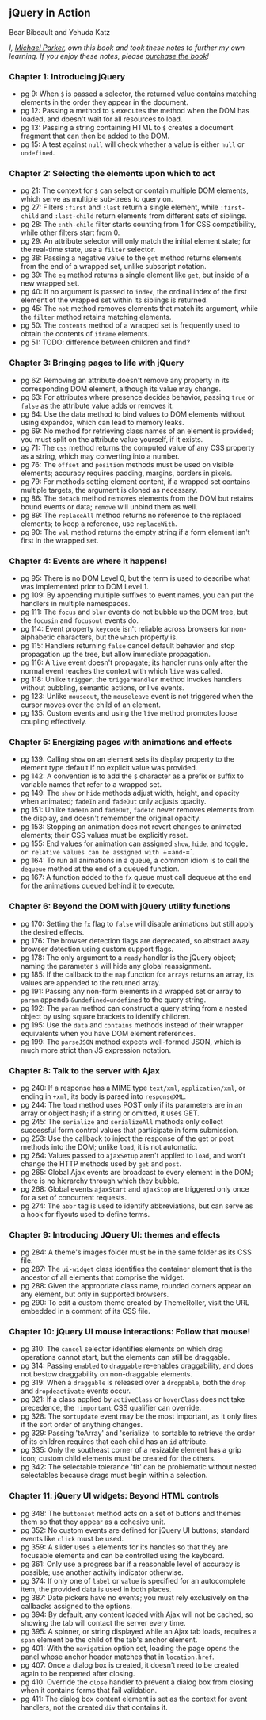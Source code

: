 ## jQuery in Action

Bear Bibeault and Yehuda Katz

*I, [Michael Parker](http://omgitsmgp.com/), own this book and took these notes to further my own learning. If you enjoy these notes, please [purchase the book](http://www.amazon.com/jQuery-Action-Second-Edition-Bibeault/dp/1935182323)!*

### Chapter 1: Introducing jQuery
* pg 9: When `$` is passed a selector, the returned value contains matching elements in the order they appear in the document.
* pg 12: Passing a method to `$` executes the method when the DOM has loaded, and doesn't wait for all resources to load.
* pg 13: Passing a string containing HTML to `$` creates a document fragment that can then be added to the DOM.
* pg 15: A test against `null` will check whether a value is either `null` or `undefined`.

### Chapter 2: Selecting the elements upon which to act
* pg 21: The context for `$` can select or contain multiple DOM elements, which serve as multiple sub-trees to query on.
* pg 27: Filters `:first` and `:last` return a single element, while `:first-child` and `:last-child` return elements from different sets of siblings.
* pg 28: The `:nth-child` filter starts counting from 1 for CSS compatibility, while other filters start from 0.
* pg 29: An attribute selector will only match the initial element state; for the real-time state, use a `filter` selector.
* pg 38: Passing a negative value to the `get` method returns elements from the end of a wrapped set, unlike subscript notation.
* pg 39: The `eq` method returns a single element like `get`, but inside of a new wrapped set.
* pg 40: If no argument is passed to `index`, the ordinal index of the first element of the wrapped set within its siblings is returned.
* pg 45: The `not` method removes elements that match its argument, while the `filter` method retains matching elements.
* pg 50: The `contents` method of a wrapped set is frequently used to obtain the contents of `iframe` elements.
* pg 51: TODO: difference between children and find?

### Chapter 3: Bringing pages to life with jQuery
* pg 62: Removing an attribute doesn't remove any property in its corresponding DOM element, although its value may change. 
* pg 63: For attributes where presence decides behavior, passing `true` or `false` as the attribute value adds or removes it.
* pg 64: Use the data method to bind values to DOM elements without using expandos, which can lead to memory leaks.
* pg 69: No method for retrieving class names of an element is provided; you must split on the attribute value yourself, if it exists.
* pg 71: The `css` method returns the computed value of any CSS property as a string, which may converting into a number.
* pg 76: The `offset` and `position` methods must be used on visible elements; accuracy requires padding, margins, borders in pixels.
* pg 79: For methods setting element content, if a wrapped set contains multiple targets, the argument is cloned as necessary.
* pg 86: The `detach` method removes elements from the DOM but retains bound events or data; `remove` will unbind them as well.
* pg 89: The `replaceAll` method returns no reference to the replaced elements; to keep a reference, use `replaceWith`.
* pg 90: The `val` method returns the empty string if a form element isn't first in the wrapped set.

### Chapter 4: Events are where it happens!
* pg 95: There is no DOM Level 0, but the term is used to describe what was implemented prior to DOM Level 1.
* pg 109: By appending multiple suffixes to event names, you can put the handlers in multiple namespaces.
* pg 111: The `focus` and `blur` events do not bubble up the DOM tree, but the `focusin` and `focusout` events do.
* pg 114: Event property `keycode` isn't reliable across browsers for non-alphabetic characters, but the `which` property is.
* pg 115: Handlers returning `false` cancel default behavior and stop propagation up the tree, but allow immediate propagation.
* pg 116: A `live` event doesn't propagate; its handler runs only after the normal event reaches the context with which `live` was called.
* pg 118: Unlike `trigger`, the `triggerHandler` method invokes handlers without bubbling, semantic actions, or live events.
* pg 123: Unlike `mouseout`, the `mouseleave` event is not triggered when the cursor moves over the child of an element.
* pg 135: Custom events and using the `live` method promotes loose coupling effectively.

### Chapter 5: Energizing pages with animations and effects
* pg 139: Calling `show` on an element sets its display property to the element type default if no explicit value was provided.
* pg 142: A convention is to add the `$` character as a prefix or suffix to variable names that refer to a wrapped set.
* pg 149: The `show` or `hide` methods adjust width, height, and opacity when animated; `fadeIn` and `fadeOut` only adjusts opacity.
* pg 151: Unlike `fadeIn` and `fadeOut`, `fadeTo` never removes elements from the display, and doesn't remember the original opacity.
* pg 153: Stopping an animation does not revert changes to animated elements; their CSS values must be explicitly reset.
* pg 155: End values for animation can assigned `show`, `hide`, and toggle`, or relative values can be assigned with `+=` and `-=`.
* pg 164: To run all animations in a queue, a common idiom is to call the `dequeue` method at the end of a queued function.
* pg 167: A function added to the `fx` queue must call dequeue at the end for the animations queued behind it to execute.

### Chapter 6: Beyond the DOM with jQuery utility functions
* pg 170: Setting the `fx` flag to `false` will disable animations but still apply the desired effects.
* pg 176: The browser detection flags are deprecated, so abstract away browser detection using custom support flags.
* pg 178: The only argument to a `ready` handler is the jQuery object; naming the parameter `$` will hide any global reassignment.
* pg 185: If the callback to the `map` function for `arrays` returns an array, its values are appended to the returned array.
* pg 191: Passing any non-form elements in a wrapped set or array to `param` appends `&undefined=undefined` to the query string.
* pg 192: The `param` method can construct a query string from a nested object by using square brackets to identify children.
* pg 195: Use the `data` and `contains` methods instead of their wrapper equivalents when you have DOM element references.
* pg 199: The `parseJSON` method expects well-formed JSON, which is much more strict than JS expression notation.

### Chapter 8: Talk to the server with Ajax
* pg 240: If a response has a MIME type `text/xml`, `application/xml`, or ending in `+xml`, its body is parsed into `responseXML`.
* pg 244: The `load` method uses POST only if its parameters are in an array or object hash; if a string or omitted, it uses GET.
* pg 245: The `serialize` and `serializeAll` methods only collect successful form control values that participate in form submission.
* pg 253: Use the callback to inject the response of the get or post methods into the DOM; unlike `load`, it is not automatic.
* pg 264: Values passed to `ajaxSetup` aren't applied to `load`, and won't change the HTTP methods used by `get` and `post`.
* pg 265: Global Ajax events are broadcast to every element in the DOM; there is no hierarchy through which they bubble.
* pg 268: Global events `ajaxStart` and `ajaxStop` are triggered only once for a set of concurrent requests.
* pg 274: The `abbr` tag is used to identify abbreviations, but can serve as a hook for flyouts used to define terms.

### Chapter 9: Introducing JQuery UI: themes and effects
* pg 284: A theme's images folder must be in the same folder as its CSS file.
* pg 287: The `ui-widget` class identifies the container element that is the ancestor of all elements that comprise the widget.
* pg 288: Given the appropriate class name, rounded corners appear on any element, but only in supported browsers.
* pg 290: To edit a custom theme created by ThemeRoller, visit the URL embedded in a comment of its CSS file.

### Chapter 10: jQuery UI mouse interactions: Follow that mouse!
* pg 310: The `cancel` selector identifies elements on which drag operations cannot start, but the elements can still be draggable.
* pg 314: Passing `enabled` to `draggable` re-enables draggability, and does not bestow draggability on non-draggable elements.
* pg 319: When a `draggable` is released over a `droppable`, both the `drop` and `dropdeactivate` events occur.
* pg 321: If a class applied by `activeClass` or `hoverClass` does not take precedence, the `!important` CSS qualifier can override.
* pg 328: The `sortupdate` event may be the most important, as it only fires if the sort order of anything changes.
* pg 329: Passing 'toArray' and 'serialize' to sortable to retrieve the order of its children requires that each child has an `id` attribute.
* pg 335: Only the southeast corner of a resizable element has a grip icon; custom child elements must be created for the others.
* pg 342: The selectable tolerance 'fit' can be problematic without nested selectables because drags must begin within a selection.

### Chapter 11: jQuery UI widgets: Beyond HTML controls
* pg 348: The `buttonset` method acts on a set of buttons and themes them so that they appear as a cohesive unit.
* pg 352: No custom events are defined for jQuery UI buttons; standard events like `click` must be used.
* pg 359: A slider uses `a` elements for its handles so that they are focusable elements and can be controlled using the keyboard.
* pg 361: Only use a progress bar if a reasonable level of accuracy is possible; use another activity indicator otherwise.
* pg 374: If only one of `label` or `value` is specified for an autocomplete item, the provided data is used in both places.
* pg 387: Date pickers have no events; you must rely exclusively on the callbacks assigned to the options.
* pg 394: By default, any content loaded with Ajax will not be cached, so showing the tab will contact the server every time.
* pg 395: A spinner, or string displayed while an Ajax tab loads, requires a `span` element be the child of the tab's anchor element.
* pg 401: With the `navigation` option set, loading the page opens the panel whose anchor header matches that in `location.href`.
* pg 407: Once a dialog box is created, it doesn't need to be created again to be reopened after closing.
* pg 410: Override the `close` handler to prevent a dialog box from closing when it contains forms that fail validation.
* pg 411: The dialog box content element is set as the context for event handlers, not the created `div` that contains it.

